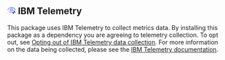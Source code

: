 ## <picture><source height="20" width="20" media="(prefers-color-scheme: dark)" srcset="/docs/images/ibm-telemetry-dark.svg"><source height="20" width="20" media="(prefers-color-scheme: light)" srcset="/docs/images/ibm-telemetry-light.svg"><img height="20" width="20" alt="IBM Telemetry" src="/docs/images/ibm-telemetry-light.svg"></picture> IBM Telemetry

This package uses IBM Telemetry to collect metrics data. By installing this package as a dependency
you are agreeing to telemetry collection. To opt out, see
[Opting out of IBM Telemetry data collection](https://github.com/ibm-telemetry/telemetry-js/tree/main#opting-out-of-ibm-telemetry-data-collection).
For more information on the data being collected, please see the
[IBM Telemetry documentation](https://github.com/ibm-telemetry/telemetry-js/tree/main#ibm-telemetry-collection-basics).
